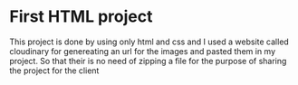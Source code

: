 # First HTML project
This project is done by using only html and css and I used a website called cloudinary for genereating an url for the images and pasted them in my project. So that their is no need of zipping a file for the purpose of sharing the project for the client
